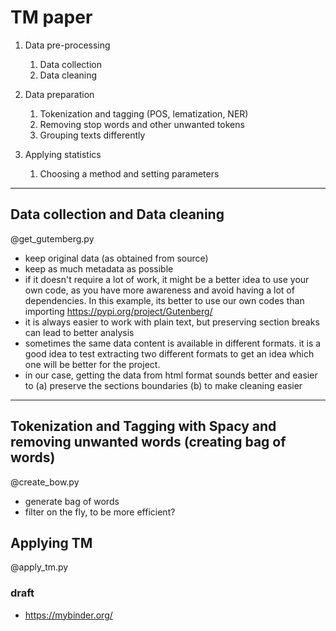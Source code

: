 # TM paper


1. Data pre-processing
    1. Data collection
    2. Data cleaning

2. Data preparation
    1. Tokenization and tagging (POS, lematization, NER)
    2. Removing stop words and other unwanted tokens
    3. Grouping texts differently

3. Applying statistics
    1. Choosing a method and setting parameters


-----

## Data collection and Data cleaning
@get_gutemberg.py

- keep original data (as obtained from source)
- keep as much metadata as possible
- if it doesn't require a lot of work, it might be a better idea to use your own code, as you have more awareness and avoid having a lot of dependencies. In this example, its better to use our own codes than importing https://pypi.org/project/Gutenberg/
- it is always easier to work with plain text, but preserving section breaks can lead to better analysis
- sometimes the same data content is available in different formats. it is a good idea to test extracting two different formats to get an idea which one will be better for the project.
- in our case, getting the data from html format sounds better and easier to (a) preserve the sections boundaries (b) to make cleaning easier

-----
## Tokenization and Tagging with Spacy and removing unwanted words (creating bag of words)
@create_bow.py
- generate bag of words
- filter on the fly, to be more efficient?


## Applying TM 
@apply_tm.py


### draft
- https://mybinder.org/ 